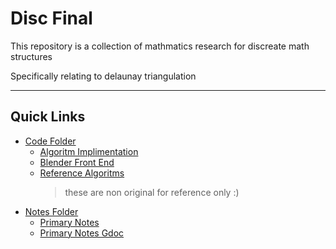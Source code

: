 # Disc Final

This repository is a collection of mathmatics research for
discreate math structures

Specifically relating to delaunay triangulation

---

## Quick Links
- [Code Folder](code)
	- [Algoritm Implimentation](./code/mainCode/DelEncoding.py)
	- [Blender Front End](./code/mainCode/d_triag.blend)
	- [Reference Algoritms](code/codeReferences) 
		> these are non original for reference only :)
- [Notes Folder](notes)
	- [Primary Notes](./notes/M300_Project.docx)
	- [Primary Notes Gdoc](https://docs.google.com/document/d/1GlsLovy4gOt3LDK7ZUjc_XSxfFyRBZGS6B_c2YgQjzg/edit?usp=sharing)
